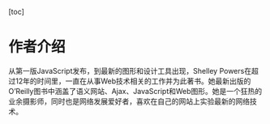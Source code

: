 [toc]

# 作者介绍

从第一版JavaScript发布，到最新的图形和设计工具出现，Shelley Powers在超过12年的时间里，一直在从事Web技术相关的工作并为此著书。她最新出版的O’Reilly图书中涵盖了语义网站、Ajax、JavaScript和Web图形。她是一个狂热的业余摄影师，同时也是网络发展爱好者，喜欢在自己的网站上实验最新的网络技术。



